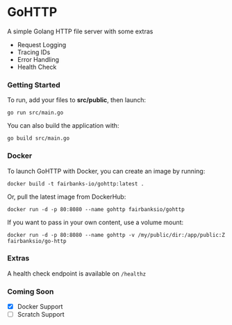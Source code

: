 # GoHTTP

 A simple Golang HTTP file server with some extras
 - Request Logging
 - Tracing IDs
 - Error Handling
 - Health Check

### Getting Started
To run, add your files to **src/public**, then launch:
```
go run src/main.go
```

You can also build the application with:
```
go build src/main.go
```

### Docker
To launch GoHTTP with Docker, you can create an image by running:
```
docker build -t fairbanks-io/gohttp:latest .
```

Or, pull the latest image from DockerHub:
```
docker run -d -p 80:8080 --name gohttp fairbanksio/gohttp
```

If you want to pass in your own content, use a volume mount:
```
docker run -d -p 80:8080 --name gohttp -v /my/public/dir:/app/public:Z fairbanksio/go-http
```

### Extras
A health check endpoint is available on `/healthz`

### Coming Soon
- [x] Docker Support
- [ ] Scratch Support